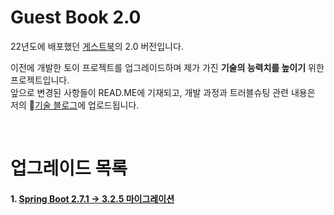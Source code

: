 # Guest Book 2.0
22년도에 배포했던 [게스트북](https://github.com/EunsilSon/2022-guestbook)의 2.0 버전입니다.

이전에 개발한 토이 프로젝트를 업그레이드하며 제가 가진 **기술의 능력치를 높이기** 위한 프로젝트입니다.  
앞으로 변경된 사항들이 READ.ME에 기재되고, 개발 과정과 트러블슈팅 관련 내용은 저의 🔗[기술 블로그](https://velog.io/@eunsilson/posts)에 업로드됩니다.

<br>

# 업그레이드 목록
#### 1. [Spring Boot 2.7.1 → 3.2.5 마이그레이션](https://velog.io/@eunsilson/Spring-Boot-3-2-5-%EB%A7%88%EC%9D%B4%EA%B7%B8%EB%A0%88%EC%9D%B4%EC%85%98)